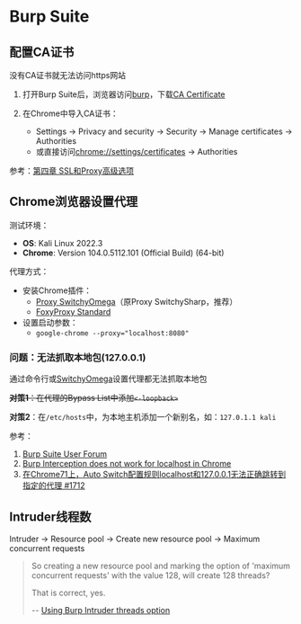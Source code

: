 # Burp Suite

## 配置CA证书

没有CA证书就无法访问https网站

1. 打开Burp Suite后，浏览器访问[burp](http://burp)，下载[CA Certificate](http://burp/cert)

2. 在Chrome中导入CA证书：

   - Settings -> Privacy and security -> Security -> Manage certificates -> Authorities
   - 或直接访问[chrome://settings/certificates](chrome://settings/certificates) -> Authorities

参考：[第四章 SSL和Proxy高级选项](https://t0data.gitbooks.io/burpsuite/content/chapter4.html)

## Chrome浏览器设置代理

测试环境：

- **OS**: Kali Linux 2022.3
- **Chrome**: Version 104.0.5112.101 (Official Build) (64-bit)

代理方式：

- 安装Chrome插件：
  - [Proxy SwitchyOmega](https://chrome.google.com/webstore/detail/proxy-switchyomega/padekgcemlokbadohgkifijomclgjgif)（原Proxy SwitchySharp，推荐）
  - [FoxyProxy Standard](https://chrome.google.com/webstore/detail/foxyproxy-standard/gcknhkkoolaabfmlnjonogaaifnjlfnp)
- 设置启动参数：
  - `google-chrome --proxy="localhost:8080"`

### 问题：无法抓取本地包(127.0.0.1)

通过命令行或[SwitchyOmega](https://chrome.google.com/webstore/detail/proxy-switchyomega/padekgcemlokbadohgkifijomclgjgif)设置代理都无法抓取本地包

~~**对策1**：在代理的Bypass List中添加`<-loopback>`~~

**对策2**：在`/etc/hosts`中，为本地主机添加一个新别名，如：`127.0.1.1 kali`

参考：

1. [Burp Suite User Forum](https://forum.portswigger.net/thread/burp-interception-does-not-work-for-localhost-in-chrome-a787f541#:~:text=%22When%20the%20instructions%20tell%20you%20to%20clear%20the%20exceptions%2C%20enter%20%3C%2Dloopback%3E%20as%20the%20sole%20entry%20and%20save.%22)
2. [Burp Interception does not work for localhost in Chrome](https://stackoverflow.com/a/55850268)
3. [在Chrome71上，Auto Switch配置规则localhost和127.0.0.1无法正确跳转到指定的代理 #1712](https://github.com/FelisCatus/SwitchyOmega/issues/1712#issuecomment-565323980)

## Intruder线程数

Intruder -> Resource pool -> Create new resource pool -> Maximum concurrent requests

> So creating a new resource pool and marking the option of 'maximum concurrent requests' with the value 128, will create 128 threads?
>
> That is correct, yes.
>
> -- [Using Burp Intruder threads option](https://forum.portswigger.net/thread/using-burp-intruder-threads-option-ae100db9)
